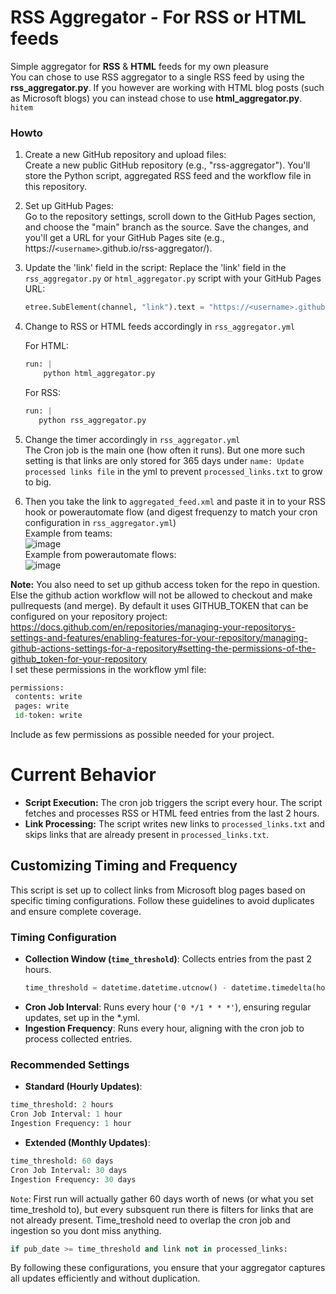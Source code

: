 # RSS Aggregator - For RSS or HTML feeds

Simple aggregator for **RSS** & **HTML** feeds for my own pleasure \
You can chose to use RSS aggregator to a single RSS feed by using the **rss_aggregator.py**. If you however are working with HTML blog posts (such as Microsoft blogs) you can instead chose to use **html_aggregator.py**.
<br>
```hitem```

### Howto
1. Create a new GitHub repository and upload files: \
    Create a new public GitHub repository (e.g., "rss-aggregator"). You'll store the Python script, aggregated RSS feed and the workflow file in this repository.

2. Set up GitHub Pages:\
    Go to the repository settings, scroll down to the GitHub Pages section, and choose the "main" branch as the source. Save the changes, and you'll get a URL for your GitHub Pages site (e.g., https://```<username>```.github.io/rss-aggregator/).

3. Update the 'link' field in the script:
    Replace the 'link' field in the ```rss_aggregator.py``` or ```html_aggregator.py``` script with your GitHub Pages URL:
    ```python
    etree.SubElement(channel, "link").text = "https://<username>.github.io/<repo name>/aggregated_feed.xml"
    ```
4. Change to RSS or HTML feeds accordingly in ```rss_aggregator.yml```

   For HTML:
    ```python
    run: |
        python html_aggregator.py
    ```
    For RSS:
     ```python
    run: |
        python rss_aggregator.py
    ```
5. Change the timer accordingly in ```rss_aggregator.yml``` \
   The Cron job is the main one (how often it runs). But one more such setting is that links are only stored for 365 days under ```name: Update processed links file``` in the yml to prevent ```processed_links.txt``` to grow to big.

6. Then you take the link to `aggregated_feed.xml` and paste it in to your RSS hook or powerautomate flow (and digest frequenzy to match your cron configuration in `rss_aggregator.yml`) \
Example from teams: \
![image](https://github.com/hitem/rss-aggregator/assets/8977898/cb0fbc33-57a7-4012-8cf7-4f9d36a3c1e0) \
Example from powerautomate flows: \
 ![image](https://github.com/user-attachments/assets/6752ac0c-a4c9-4e63-8d83-6214b8710d47)

**Note:** You also need to set up github access token for the repo in question. Else the github action workflow will not be allowed to checkout and make pullrequests (and merge). By default it uses GITHUB_TOKEN that can be configured on your repository project: https://docs.github.com/en/repositories/managing-your-repositorys-settings-and-features/enabling-features-for-your-repository/managing-github-actions-settings-for-a-repository#setting-the-permissions-of-the-github_token-for-your-repository \
I set these permissions in the workflow yml file:
```python
permissions:
 contents: write
 pages: write
 id-token: write
```
Include as few permissions as possible needed for your project.


# Current Behavior
- **Script Execution:** The cron job triggers the script every hour. The script fetches and processes RSS or HTML feed entries from the last 2 hours.
- **Link Processing:** The script writes new links to `processed_links.txt` and skips links that are already present in `processed_links.txt`.


## Customizing Timing and Frequency

This script is set up to collect links from Microsoft blog pages based on specific timing configurations. Follow these guidelines to avoid duplicates and ensure complete coverage.

### Timing Configuration

- **Collection Window (`time_threshold`)**: Collects entries from the past 2 hours.
  ```python
  time_threshold = datetime.datetime.utcnow() - datetime.timedelta(hours=2)
  ```
- **Cron Job Interval**: Runs every hour (`'0 */1 * * *'`), ensuring regular updates, set up in the *.yml.
- **Ingestion Frequency**: Runs every hour, aligning with the cron job to process collected entries.

### Recommended Settings

- **Standard (Hourly Updates)**:
```python
time_threshold: 2 hours 
Cron Job Interval: 1 hour 
Ingestion Frequency: 1 hour
```
- **Extended (Monthly Updates)**:
```python
time_threshold: 60 days 
Cron Job Interval: 30 days
Ingestion Frequency: 30 days
```
```Note```: First run will actually gather 60 days worth of news (or what you set time_treshold to), but every subsquent run there is filters for links that are not already present. Time_treshold need to overlap the cron job and ingestion so you dont miss anything.
```python
if pub_date >= time_threshold and link not in processed_links:
```

By following these configurations, you ensure that your aggregator captures all updates efficiently and without duplication.


